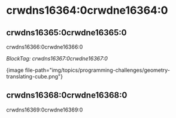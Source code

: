 # crwdns16364:0crwdne16364:0

## crwdns16365:0crwdne16365:0

crwdns16366:0crwdne16366:0

*BlockTag: crwdns16367:0crwdne16367:0*

{image file-path="img/topics/programming-challenges/geometry-translating-cube.png"}

## crwdns16368:0crwdne16368:0

crwdns16369:0crwdne16369:0